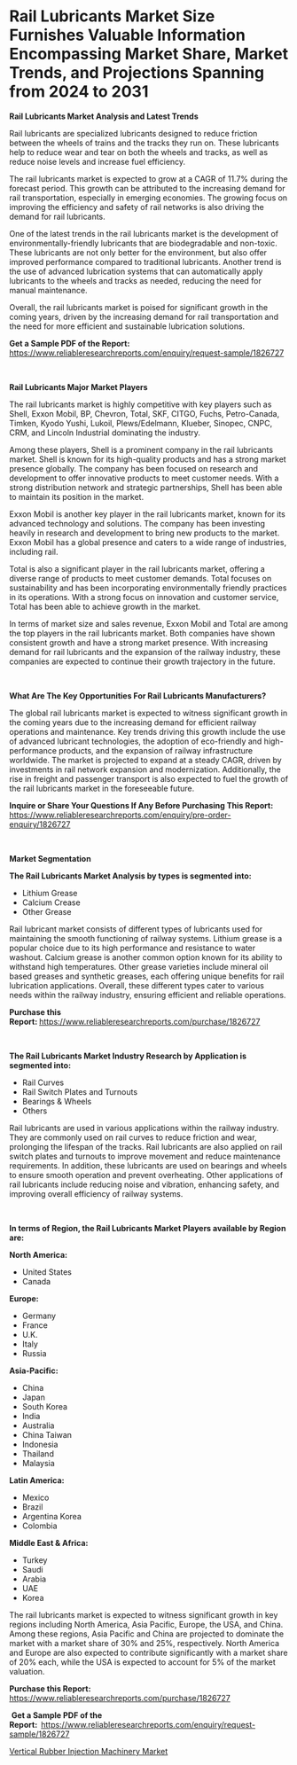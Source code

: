 <p><h1>Rail Lubricants Market Size Furnishes Valuable Information Encompassing Market Share, Market Trends, and Projections Spanning from 2024 to 2031</h1></p><p><strong>Rail Lubricants Market Analysis and Latest Trends</strong></p>
<p><p>Rail lubricants are specialized lubricants designed to reduce friction between the wheels of trains and the tracks they run on. These lubricants help to reduce wear and tear on both the wheels and tracks, as well as reduce noise levels and increase fuel efficiency.</p><p>The rail lubricants market is expected to grow at a CAGR of 11.7% during the forecast period. This growth can be attributed to the increasing demand for rail transportation, especially in emerging economies. The growing focus on improving the efficiency and safety of rail networks is also driving the demand for rail lubricants.</p><p>One of the latest trends in the rail lubricants market is the development of environmentally-friendly lubricants that are biodegradable and non-toxic. These lubricants are not only better for the environment, but also offer improved performance compared to traditional lubricants. Another trend is the use of advanced lubrication systems that can automatically apply lubricants to the wheels and tracks as needed, reducing the need for manual maintenance.</p><p>Overall, the rail lubricants market is poised for significant growth in the coming years, driven by the increasing demand for rail transportation and the need for more efficient and sustainable lubrication solutions.</p></p>
<p><strong>Get a Sample PDF of the Report:&nbsp;</strong> <a href="https://www.reliableresearchreports.com/enquiry/request-sample/1826727">https://www.reliableresearchreports.com/enquiry/request-sample/1826727</a></p>
<p>&nbsp;</p>
<p><strong>Rail Lubricants Major Market Players</strong></p>
<p><p>The rail lubricants market is highly competitive with key players such as Shell, Exxon Mobil, BP, Chevron, Total, SKF, CITGO, Fuchs, Petro-Canada, Timken, Kyodo Yushi, Lukoil, Plews/Edelmann, Klueber, Sinopec, CNPC, CRM, and Lincoln Industrial dominating the industry.</p><p>Among these players, Shell is a prominent company in the rail lubricants market. Shell is known for its high-quality products and has a strong market presence globally. The company has been focused on research and development to offer innovative products to meet customer needs. With a strong distribution network and strategic partnerships, Shell has been able to maintain its position in the market.</p><p>Exxon Mobil is another key player in the rail lubricants market, known for its advanced technology and solutions. The company has been investing heavily in research and development to bring new products to the market. Exxon Mobil has a global presence and caters to a wide range of industries, including rail.</p><p>Total is also a significant player in the rail lubricants market, offering a diverse range of products to meet customer demands. Total focuses on sustainability and has been incorporating environmentally friendly practices in its operations. With a strong focus on innovation and customer service, Total has been able to achieve growth in the market.</p><p>In terms of market size and sales revenue, Exxon Mobil and Total are among the top players in the rail lubricants market. Both companies have shown consistent growth and have a strong market presence. With increasing demand for rail lubricants and the expansion of the railway industry, these companies are expected to continue their growth trajectory in the future.</p></p>
<p>&nbsp;</p>
<p><strong>What Are The Key Opportunities For Rail Lubricants Manufacturers?</strong></p>
<p><p>The global rail lubricants market is expected to witness significant growth in the coming years due to the increasing demand for efficient railway operations and maintenance. Key trends driving this growth include the use of advanced lubricant technologies, the adoption of eco-friendly and high-performance products, and the expansion of railway infrastructure worldwide. The market is projected to expand at a steady CAGR, driven by investments in rail network expansion and modernization. Additionally, the rise in freight and passenger transport is also expected to fuel the growth of the rail lubricants market in the foreseeable future.</p></p>
<p><strong>Inquire or Share Your Questions If Any Before Purchasing This Report:</strong> <a href="https://www.reliableresearchreports.com/enquiry/pre-order-enquiry/1826727">https://www.reliableresearchreports.com/enquiry/pre-order-enquiry/1826727</a></p>
<p>&nbsp;</p>
<p><strong>Market Segmentation</strong></p>
<p><strong>The Rail Lubricants Market Analysis by types is segmented into:</strong></p>
<p><ul><li>Lithium Grease</li><li>Calcium Crease</li><li>Other Grease</li></ul></p>
<p><p>Rail lubricant market consists of different types of lubricants used for maintaining the smooth functioning of railway systems. Lithium grease is a popular choice due to its high performance and resistance to water washout. Calcium grease is another common option known for its ability to withstand high temperatures. Other grease varieties include mineral oil based greases and synthetic greases, each offering unique benefits for rail lubrication applications. Overall, these different types cater to various needs within the railway industry, ensuring efficient and reliable operations.</p></p>
<p><strong>Purchase this Report:&nbsp;</strong><a href="https://www.reliableresearchreports.com/purchase/1826727">https://www.reliableresearchreports.com/purchase/1826727</a></p>
<p>&nbsp;</p>
<p><strong>The Rail Lubricants Market Industry Research by Application is segmented into:</strong></p>
<p><ul><li>Rail Curves</li><li>Rail Switch Plates and Turnouts</li><li>Bearings & Wheels</li><li>Others</li></ul></p>
<p><p>Rail lubricants are used in various applications within the railway industry. They are commonly used on rail curves to reduce friction and wear, prolonging the lifespan of the tracks. Rail lubricants are also applied on rail switch plates and turnouts to improve movement and reduce maintenance requirements. In addition, these lubricants are used on bearings and wheels to ensure smooth operation and prevent overheating. Other applications of rail lubricants include reducing noise and vibration, enhancing safety, and improving overall efficiency of railway systems.</p></p>
<p>&nbsp;</p>
<p><strong>In terms of Region, the Rail Lubricants Market Players available by Region are:</strong></p>
<p>
    <p> <strong> North America: </strong>
        <ul>
            <li>United States</li>
            <li>Canada</li>
        </ul>
        </p> 
    <p> <strong> Europe: </strong>
        <ul>
            <li>Germany</li>
            <li>France</li>
            <li>U.K.</li>
            <li>Italy</li>
            <li>Russia</li>
        </ul>
        </p> 
    <p> <strong> Asia-Pacific: </strong>
        <ul>
            <li>China</li>
            <li>Japan</li>
            <li>South Korea</li>
            <li>India</li>
            <li>Australia</li>
            <li>China Taiwan</li>
            <li>Indonesia</li>
            <li>Thailand</li>
            <li>Malaysia</li>
        </ul>
        </p> 
    <p> <strong> Latin America: </strong>
        <ul>
            <li>Mexico</li>
            <li>Brazil</li>
            <li>Argentina Korea</li>
            <li>Colombia</li>
        </ul>
        </p> 
    <p> <strong> Middle East & Africa: </strong>
        <ul>
            <li>Turkey</li>
            <li>Saudi</li>
            <li>Arabia</li>
            <li>UAE</li>
            <li>Korea</li>
        </ul>
    </p>
    </p>
<p><p>The rail lubricants market is expected to witness significant growth in key regions including North America, Asia Pacific, Europe, the USA, and China. Among these regions, Asia Pacific and China are projected to dominate the market with a market share of 30% and 25%, respectively. North America and Europe are also expected to contribute significantly with a market share of 20% each, while the USA is expected to account for 5% of the market valuation.</p></p>
<p><strong>Purchase this Report: </strong><a href="https://www.reliableresearchreports.com/purchase/1826727">https://www.reliableresearchreports.com/purchase/1826727</a></p>
<p>&nbsp;<strong>Get a Sample PDF of the Report:&nbsp;&nbsp;</strong><a href="https://www.reliableresearchreports.com/enquiry/request-sample/1826727">https://www.reliableresearchreports.com/enquiry/request-sample/1826727</a></p>
<p><strong></strong></p>
<p><p><a href="https://github.com/kathiaseamanalvaradovlprc2h/Market-Research-Report-List-1/blob/main/vertical-rubber-injection-machinery-market.md">Vertical Rubber Injection Machinery Market</a></p></p>